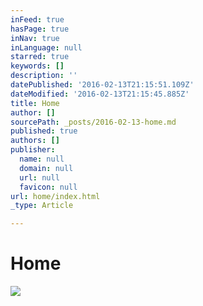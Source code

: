 ```yaml
---
inFeed: true
hasPage: true
inNav: true
inLanguage: null
starred: true
keywords: []
description: ''
datePublished: '2016-02-13T21:15:51.109Z'
dateModified: '2016-02-13T21:15:45.885Z'
title: Home
author: []
sourcePath: _posts/2016-02-13-home.md
published: true
authors: []
publisher:
  name: null
  domain: null
  url: null
  favicon: null
url: home/index.html
_type: Article

---
```

# Home
![](https://s3-us-west-2.amazonaws.com/the-grid-img/p/275d55b4c13522879718fdfe24cd13e420a7680b.jpg)